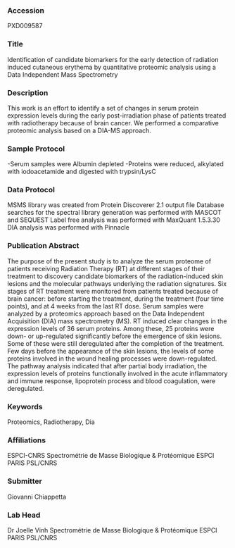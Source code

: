 ### Accession
PXD009587

### Title
Identification of candidate biomarkers for the early detection of radiation induced cutaneous erythema by quantitative proteomic analysis using a Data Independent Mass Spectrometry

### Description
This work is an effort to identify a set of changes in serum protein expression levels during the early post-irradiation phase of patients treated with radiotherapy because of brain cancer. We performed a comparative proteomic analysis based on a DIA-MS approach.

### Sample Protocol
-Serum samples were Albumin depleted  -Proteins were reduced, alkylated with iodoacetamide and digested with trypsin/LysC

### Data Protocol
MSMS library was created from Protein Discoverer 2.1 output file Database searches for the spectral library generation was performed with MASCOT and SEQUEST Label free analysis was performed with MaxQuant 1.5.3.30 DIA analysis was performed with Pinnacle

### Publication Abstract
The purpose of the present study is to analyze the serum proteome of patients receiving Radiation Therapy (RT) at different stages of their treatment to discovery candidate biomarkers of the radiation-induced skin lesions and the molecular pathways underlying the radiation signatures. Six stages of RT treatment were monitored from patients treated because of brain cancer: before starting the treatment, during the treatment (four time points), and at 4 weeks from the last RT dose. Serum samples were analyzed by a proteomics approach based on the Data Independent Acquisition (DIA) mass spectrometry (MS). RT induced clear changes in the expression levels of 36 serum proteins. Among these, 25 proteins were down- or up-regulated significantly before the emergence of skin lesions. Some of these were still deregulated after the completion of the treatment. Few days before the appearance of the skin lesions, the levels of some proteins involved in the wound healing processes were down-regulated. The pathway analysis indicated that after partial body irradiation, the expression levels of proteins functionally involved in the acute inflammatory and immune response, lipoprotein process and blood coagulation, were deregulated.

### Keywords
Proteomics, Radiotherapy, Dia

### Affiliations
ESPCI-CNRS
Spectrométrie de Masse Biologique & Protéomique ESPCI PARIS PSL/CNRS

### Submitter
Giovanni Chiappetta

### Lab Head
Dr Joelle Vinh
Spectrométrie de Masse Biologique & Protéomique ESPCI PARIS PSL/CNRS


